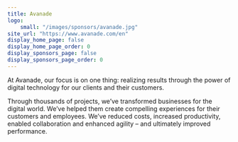 ```yaml
---
title: Avanade
logo:
    small: "/images/sponsors/avanade.jpg"
site_url: "https://www.avanade.com/en"
display_home_page: false
display_home_page_order: 0
display_sponsors_page: false
display_sponsors_page_order: 0
---
```

At Avanade, our focus is on one thing: realizing results through the power 
of digital technology for our clients and their customers.

Through thousands of projects, we’ve transformed businesses for the 
digital world. We’ve helped them create compelling experiences for 
their customers and employees. We’ve reduced costs, increased productivity, 
enabled collaboration and enhanced agility – and ultimately improved 
performance.